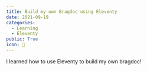 ```yaml
---
title: Build my own Bragdoc using Eleventy
date: 2021-09-19
categories:
  - Learning
  - Eleventy
public: True
icon: 🎈
---
```


I learned how to use Eleventy to build my own bragdoc!
